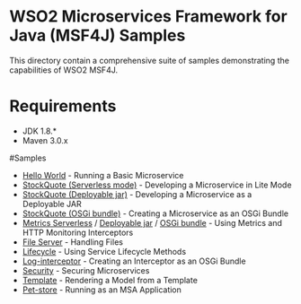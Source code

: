 # WSO2 Microservices Framework for Java (MSF4J) Samples

This directory contain a comprehensive suite of samples demonstrating the capabilities of WSO2 MSF4J.

# Requirements
* JDK 1.8.*
* Maven 3.0.x

#Samples
* [Hello World](helloworld) - Running a Basic Microservice
* [StockQuote (Serverless mode)](stockquote/stockquote-msf4j-serverless) - Developing a Microservice in Lite Mode
* [StockQuote (Deployable jar)](stockquote/stockquote-msf4j-deployable-jar) - Developing a Microservice as a Deployable JAR
* [StockQuote (OSGi bundle)](stockquote/stockquote-msf4j-bundle) - Creating a Microservice as an OSGi Bundle
* [Metrics Serverless](metrics/metrics-httpmon-msf4j-bundle) / [Deployable jar](metrics/metrics-httpmon-msf4j-deployable-jar) / [OSGi bundle](metrics/metrics-httpmon-msf4j-serverless) - Using Metrics and HTTP Monitoring Interceptors
* [File Server](fileserver) - Handling Files
* [Lifecycle](lifecycle) - Using Service Lifecycle Methods
* [Log-interceptor](log-interceptor-bundle) - Creating an Interceptor as an OSGi Bundle
* [Security](security) - Securing Microservices
* [Template](template) - Rendering a Model from a Template
* [Pet-store](petstore) - Running as an MSA Application

